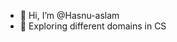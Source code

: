- 👋 Hi, I’m @Hasnu-aslam
- 👀 Exploring different domains in CS

<!---
Hasnu-aslam/Hasnu-aslam is a ✨ special ✨ repository because its `README.md` (this file) appears on your GitHub profile.
You can click the Preview link to take a look at your changes.
--->
